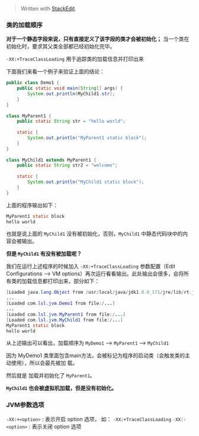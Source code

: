 


> Written with [StackEdit](https://stackedit.io/).


### 类的加载顺序
**对于一个静态字段来说，只有直接定义了该字段的类才会被初始化；**
当一个类在初始化时，要求其父类全部都已经初始化完毕。

`-XX:+TraceClassLoading` 用于追踪类的加载信息并打印出来

下面我们来看一个例子来验证上面的结论：
```java
public class Demo1 {  
    public static void main(String[] args) {  
        System.out.println(MyChild1.str);  
    }  
}  
  
class MyParent1 {  
    public static String str = "hello world";  
  
    static {  
        System.out.println("MyParent1 static block");  
    }  
}  
  
class MyChild1 extends MyParent1 {  
    public static String str2 = "welcome";  
  
    static {  
        System.out.println("MyChild1 static block");  
    }  
}
```

上面的程序输出如下：

```java
MyParent1 static block
hello world
```

也就是说上面的 `MyChild1` 没有被初始化，否则，`MyChild1` 中静态代码块中的内容会被输出。

**但是 `MyChild1` 有没有被加载呢？**

我们在运行上述程序的时候加入 `-XX:+TraceClassLoading` 参数配置（Edit Configurations --> VM options）再次运行看看输出。此处输出会很多，会将所有类的加载信息都打印出来，部分如下：

```java
[Loaded java.lang.Object from /usr/local/java/jdk1.8.0_171/jre/lib/rt.jar]
...
[Loaded com.lsl.jvm.Demo1 from file:/...]
...
[Loaded com.lsl.jvm.MyParent1 from file:/...]
[Loaded com.lsl.jvm.MyChild1 from file:/...]
MyParent1 static block
hello world
```

从上述输出可以看出，加载顺序为 `MyDemo1` --> `MyParent1` --> `MyChild1`

因为 MyDemo1 类里面包含main方法，会被标记为程序的启动类（会触发类的主动使用），所以会最先被加
载。

然后就是 加载并初始化了 `MyParent1`。

**`MyChild1` 也会被虚拟机加载，但是没有初始化。**

### JVM参数选项

`-XX:+<option>` : 表示开启 option 选项， 如： `-XX:+TraceClassLoading`
`-XX:-<option>` : 表示关闭 option 选项

<!--stackedit_data:
eyJoaXN0b3J5IjpbMTM3ODYxMDM5OCwxMDc1MTE1ODU5XX0=
-->